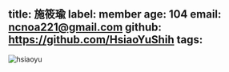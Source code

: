 title: 施筱瑜
label: member
age: 104
email: ncnoa221@gmail.com
github: https://github.com/HsiaoYuShih
tags:
---
![hsiaoyu](hsiaoyu.jpg)

